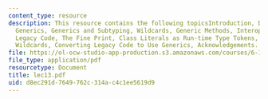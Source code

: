 ```yaml
---
content_type: resource
description: This resource contains the following topicsIntroduction, Defining Simple
  Generics, Generics and Subtyping, Wildcards, Generic Methods, Interoperating with
  Legacy Code, The Fine Print, Class Literals as Run-time Type Tokens, More Fun with
  Wildcards, Converting Legacy Code to Use Generics, Acknowledgements.
file: https://ol-ocw-studio-app-production.s3.amazonaws.com/courses/6-170-laboratory-in-software-engineering-fall-2005/d8ec291d7649762c314ac4c1ee5619d9_lec13.pdf
file_type: application/pdf
resourcetype: Document
title: lec13.pdf
uid: d8ec291d-7649-762c-314a-c4c1ee5619d9
---
```

